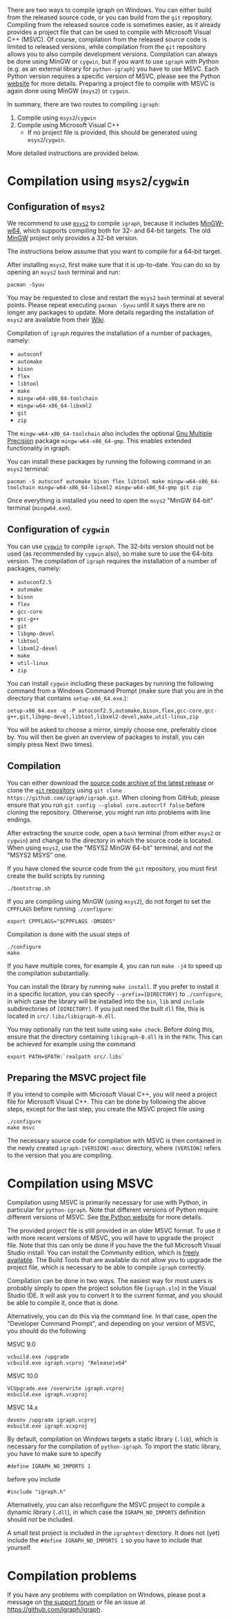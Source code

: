There are two ways to compile igraph on Windows. You can either build from the released source code, or you can build from the `git` repository. Compiling from the released source code is sometimes easier, as it already provides a project file that can be used to compile with Microsoft Visual C++ (MSVC). Of course, compilation from the released source code is limited to released versions, while compilation from the `git` repository allows you to also compile development versions. Compilation can always be done using MinGW or `cygwin`, but if you want to use `igraph` with Python (e.g. as an external library for `python-igraph`) you have to use MSVC. Each Python version requires a specific version of MSVC, please see the Python [website](https://wiki.python.org/moin/WindowsCompilers) for more details. Preparing a project file to compile with MSVC is again done using MinGW (`msys2`) or `cygwin`.

In summary, there are two routes to compiling `igraph`:

1. Compile using `msys2`/`cygwin`
2. Compile using Microsoft Visual C++
   - If no project file is provided, this should be generated using `msys2`/`cygwin`.

More detailed instructions are provided below.

# Compilation using `msys2`/`cygwin`

## Configuration of `msys2`

We recommend to use [`msys2`](https://www.msys2.org/) to compile `igraph`, because it includes [MinGW-w64](http://mingw-w64.org/), which supports compiling both for 32- and 64-bit targets. The old [MinGW](http://mingw.org/) project only provides a 32-bit version.

The instructions below assume that you want to compile for a 64-bit target.

After installing `msys2`, first make sure that it is up-to-date. You can do so by opening an `msys2` `bash` terminal and run:

```
pacman -Syuu
```

You may be requested to close and restart the `msys2` `bash` terminal at several points. Please repeat executing `pacman -Syuu` until it says there are no longer any packages to update. More details regarding the installation of `msys2` are available from their [Wiki](https://github.com/msys2/msys2/wiki/MSYS2-installation).

Compilation of `igraph` requires the installation of a number of packages, namely:

- `autoconf`
- `automake`
- `bison`
- `flex`
- `libtool`
- `make`
- `mingw-w64-x86_64-toolchain`
- `mingw-w64-x86_64-libxml2`
- `git`
- `zip`

The `mingw-w64-x86_64-toolchain` also includes the optional [Gnu Multiple Precision](https://gmplib.org/) package `mingw-w64-x86_64-gmp`. This enables extended functionality in igraph.

You can install these packages by running the following command in an `msys2` terminal:

```
pacman -S autoconf automake bison flex libtool make mingw-w64-x86_64-toolchain mingw-w64-x86_64-libxml2 mingw-w64-x86_64-gmp git zip
```

Once everything is installed you need to open the `msys2` "MinGW 64-bit" terminal (`mingw64.exe`).

## Configuration of `cygwin`

You can use [`cygwin`](https://www.cygwin.com/) to compile `igraph`. The 32-bits version should not be used (as recommended by `cygwin` also), so make sure to use the 64-bits version. The compilation of `igraph` requires the installation of a number of packages, namely:

- `autoconf2.5`
- `automake`
- `bison`
- `flex`
- `gcc-core`
- `gcc-g++`
- `git`
- `libgmp-devel`
- `libtool`
- `libxml2-devel`
- `make`
- `util-linux`
- `zip`

You can install `cygwin` including these packages by running the following command from a Windows Command Prompt (make sure that you are in the directory that contains `setup-x86_64.exe`.):

```
setup-x86_64.exe -q -P autoconf2.5,automake,bison,flex,gcc-core,gcc-g++,git,libgmp-devel,libtool,libxml2-devel,make,util-linux,zip
```

You will be asked to choose a mirror, simply choose one, preferably close by. You will then be given an overview of packages to install, you can simply press Next (two times).

## Compilation

You can either download the [source code archive of the latest release](https://igraph.org/c/#downloads) or clone the [`git` repository](https://github.com/igraph/igraph) using `git clone https://github.com/igraph/igraph.git`. When cloning from GitHub, please ensure that you run `git config --global core.autocrlf false` before cloning the repository. Otherwise, you might run into problems with line endings.

After extracting the source code, open a `bash` terminal (from either `msys2` or `cygwin`) and change to the directory in which the source code is located. When using `msys2`, use the "MSYS2 MinGW 64-bit" terminal, and *not* the "MSYS2 MSYS" one.

If you have cloned the source code from the `git` repository, you must first create the build scripts by running

```
./bootstrap.sh
```

If you are compiling using MinGW (using `msys2`), do not forget to set the `CPPFLAGS` before running `./configure`:
```
export CPPFLAGS="$CPPFLAGS -DMSDOS"
```

Compilation is done with the usual steps of

```
./configure
make
```

If you have multiple cores, for example 4, you can run `make -j4` to speed up the compilation substantially.

You can install the library by running `make install`. If you prefer to install it in a specific location, you can specify `--prefix=[DIRECTORY]` to `./configure`, in which case the library will be installed into the `bin`, `lib` and `include` subdirectories of `[DIRECTORY]`. If you just need the built `dll` file, this is located in `src/.libs/libigraph-0.dll`.

You may optionally run the test suite using `make check`. Before doing this, ensure that the directory containing `libigraph-0.dll` is in the `PATH`. This can be achieved for example using the command

```
export PATH=$PATH:`realpath src/.libs`
```

## Preparing the MSVC project file

If you intend to compile with Microsoft Visual C++, you will need a project file for Microsoft Visual C++. This can be done by following the above steps, except for the last step, you create the MSVC project file using

```
./configure
make msvc
```

The necessary source code for compilation with MSVC is then contained in the newly created `igraph-[VERSION]-msvc` directory, where `[VERSION]` refers to the version that you are compiling.

# Compilation using MSVC

Compilation using MSVC is primarily necessary for use with Python, in particular for `python-igraph`. Note that different versions of Python require different versions of MSVC. See [the Python website](https://wiki.python.org/moin/WindowsCompilers) for more details.

The provided project file is still provided in an older MSVC format. To use it with more recent versions of MSVC, you will have to upgrade the project file. Note that this can only be done if you have the the full Microsoft Visual Studio install. You can install the Community edition, which is [freely available](https://visualstudio.microsoft.com/downloads/). The Build Tools that are available do not allow you to upgrade the project file, which is necessary to be able to compile `igraph` correctly.

Compilation can be done in two ways. The easiest way for most users is probably simply to open the project solution file (`igraph.sln`) in the Visual Studio IDE. It will ask you to convert it to the current format, and you should be able to compile it, once that is done.

Alternatively, you can do this via the command line. In that case, open the "Developer Command Prompt", and depending on your version of MSVC, you should do the following

MSVC  9.0
```
vcbuild.exe /upgrade
vcbuild.exe igraph.vcproj "Release|x64"
```
MSVC 10.0
```
VCUpgrade.exe /overwrite igraph.vcproj
msbuild.exe igraph.vcxproj
```

MSVC 14.x
```
devenv /upgrade igraph.vcproj
msbuild.exe igraph.vcxproj
```

By default, compilation on Windows targets a static library (`.lib`), which is necessary for the compilation of `python-igraph`. To import the static library, you have to make sure to specify
```
#define IGRAPH_NO_IMPORTS 1
```
before you include
```
#include "igraph.h"
```

Alternatively, you can also reconfigure the MSVC project to compile a dynamic library (`.dll`), in which case the `IGRAPH_NO_IMPORTS` definition should *not* be included.

A small test project is included in the `igraphtest` directory. It does not (yet) include the `#define IGRAPH_NO_IMPORTS 1` so you have to include that yourself.

# Compilation problems

If you have any problems with compilation on Windows, please post a message on [the support forum](https://igraph.discourse.group/) or file an issue at https://github.com/igraph/igraph.
